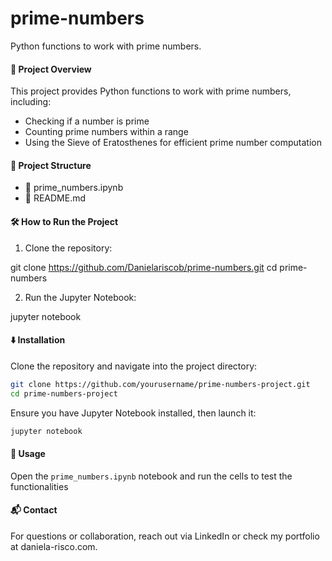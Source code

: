 # prime-numbers
 Python functions to work with prime numbers.

#### 📌 Project Overview

This project provides Python functions to work with prime numbers, including:
- Checking if a number is prime
- Counting prime numbers within a range
- Using the Sieve of Eratosthenes for efficient prime number computation

#### 📂 Project Structure
 
 - 📄 prime_numbers.ipynb
 - 📄 README.md
   
#### 🛠️ How to Run the Project

1. Clone the repository:

  git clone https://github.com/Danielariscob/prime-numbers.git
  cd prime-numbers

2. Run the Jupyter Notebook:

  jupyter notebook
  
#### ⬇️ Installation

Clone the repository and navigate into the project directory:
```bash
git clone https://github.com/yourusername/prime-numbers-project.git
cd prime-numbers-project
```
Ensure you have Jupyter Notebook installed, then launch it:
```bash
jupyter notebook
```

#### 🏹 Usage

Open the `prime_numbers.ipynb` notebook and run the cells to test the functionalities

#### 📬 Contact

For questions or collaboration, reach out via LinkedIn or check my portfolio at daniela-risco.com.
